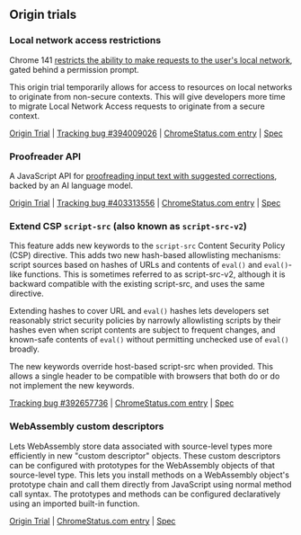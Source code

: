 ## Origin trials

### Local network access restrictions

Chrome 141 [restricts the ability to make requests to the user's local network](/blog/local-network-access), gated behind a permission prompt.

This origin trial temporarily allows for access to resources on local networks to originate from non-secure contexts. This will give developers more time to migrate Local Network Access requests to originate from a secure context.

[Origin Trial](/origintrials#/view_trial/3826370833404657665) | [Tracking bug #394009026](https://issues.chromium.org/issues/394009026) | [ChromeStatus.com entry](https://chromestatus.com/feature/5152728072060928) | [Spec](https://wicg.github.io/local-network-access)

### Proofreader API

A JavaScript API for [proofreading input text with suggested corrections](/blog/proofreader-api-ot), backed by an AI language model.

[Origin Trial](/origintrials#/register_trial/1988902185437495297) | [Tracking bug #403313556](https://issues.chromium.org/issues/403313556) | [ChromeStatus.com entry](https://chromestatus.com/feature/5164677291835392) | [Spec](https://github.com/webmachinelearning/proofreader-api/blob/main/README.md#full-api-surface-in-web-idl)

### Extend CSP `script-src` (also known as `script-src-v2`)

This feature adds new keywords to the `script-src` Content Security Policy (CSP) directive. This adds two new hash-based allowlisting mechanisms: script sources based on hashes of URLs and contents of `eval()` and `eval()`-like functions. This is sometimes referred to as script-src-v2, although it is backward compatible with the existing script-src, and uses the same directive.

Extending hashes to cover URL and `eval()` hashes lets developers set reasonably strict security policies by narrowly allowlisting scripts by their hashes even when script contents are subject to frequent changes, and known-safe contents of `eval()` without permitting unchecked use of `eval()` broadly.

The new keywords override host-based script-src when provided. This allows a single header to be compatible with browsers that both do or do not implement the new keywords.

[Tracking bug #392657736](https://issues.chromium.org/issues/392657736) | [ChromeStatus.com entry](https://chromestatus.com/feature/5196368819519488) | [Spec](https://github.com/w3c/webappsec-csp/pull/784)

### WebAssembly custom descriptors

Lets WebAssembly store data associated with source-level types more efficiently in new "custom descriptor" objects. These custom descriptors can be configured with prototypes for the WebAssembly objects of that source-level type. This lets you install methods on a WebAssembly object's prototype chain and call them directly from JavaScript using normal method call syntax. The prototypes and methods can be configured declaratively using an imported built-in function.

[Origin Trial](/origintrials#/view_trial/619807898716864513) | [ChromeStatus.com entry](https://chromestatus.com/feature/6024844719947776) | [Spec](https://github.com/WebAssembly/custom-descriptors/blob/main/proposals/custom-descriptors/Overview.md)
